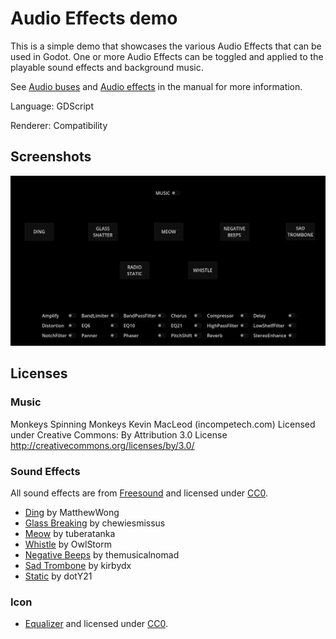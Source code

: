 # Audio Effects demo

This is a simple demo that showcases the various Audio Effects that can be used in Godot.
One or more Audio Effects can be toggled and applied to the playable sound effects and background music.

See [Audio buses](https://docs.godotengine.org/en/stable/tutorials/audio/audio_buses.html) and [Audio effects](https://docs.godotengine.org/en/stable/tutorials/audio/audio_effects.html) in the manual for more information.

Language: GDScript

Renderer: Compatibility

## Screenshots

![ScreenShot](screenshots/screenshot1.webp)

## Licenses

### Music

Monkeys Spinning Monkeys Kevin MacLeod (incompetech.com)
Licensed under Creative Commons: By Attribution 3.0 License
http://creativecommons.org/licenses/by/3.0/

### Sound Effects

All sound effects are from [Freesound](https://freesound.org/) and licensed under [CC0](https://creativecommons.org/publicdomain/zero/1.0/).

- [Ding](https://freesound.org/people/MatthewWong/sounds/361564/) by MatthewWong
- [Glass Breaking](https://freesound.org/people/chewiesmissus/sounds/244238/) by chewiesmissus
- [Meow](https://freesound.org/people/tuberatanka/sounds/110011/) by tuberatanka
- [Whistle](https://freesound.org/people/OwlStorm/sounds/320150/) by OwlStorm
- [Negative Beeps](https://freesound.org/people/themusicalnomad/sounds/253886/) by themusicalnomad
- [Sad Trombone](https://freesound.org/people/kirbydx/sounds/175409/) by kirbydx
- [Static](https://freesound.org/people/dotY21/sounds/335203/) by dotY21

### Icon
- [Equalizer](https://iconduck.com/icons/249702/equalizer) and licensed under [CC0](https://creativecommons.org/publicdomain/zero/1.0/).
